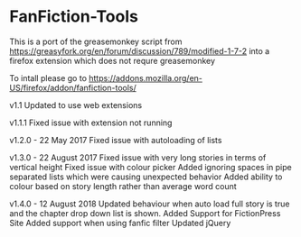 # FanFiction-Tools
This is a port of the greasemonkey script from https://greasyfork.org/en/forum/discussion/789/modified-1-7-2 into a firefox extension which does not requre greasemonkey

To intall please go to https://addons.mozilla.org/en-US/firefox/addon/fanfiction-tools/

v1.1
Updated to use web extensions


v1.1.1
Fixed issue with extension not running

v1.2.0 - 22 May 2017
Fixed issue with autoloading of lists

v1.3.0 - 22 August 2017
Fixed issue with very long stories in terms of vertical height
Fixed issue with colour picker
Added ignoring spaces in pipe separated lists which were causing unexpected behavior
Added ability to colour based on story length rather than average word count

v1.4.0 - 12 August 2018
Updated behaviour when auto load full story is true and the chapter drop down list is shown.
Added Support for FictionPress Site
Added support when using fanfic filter
Updated jQuery
